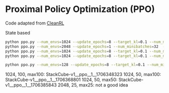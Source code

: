 # Proximal Policy Optimization (PPO)

Code adapted from [CleanRL](https://github.com/vwxyzjn/cleanrl/)

State based
```bash
python ppo.py --num_envs=1024 --update_epochs=8 --target_kl=0.1 --num_minibatches=32 --env_id="PickCube-v1" --total_timesteps=50000000
python ppo.py --num_envs=2048 --update_epochs=1 --num_minibatches=32  --env_id="PushCube-v1" --total_timesteps=100000000 --num-steps=12
python ppo.py --num_envs=1024 --update_epochs=8 --target_kl=0.1 --num_minibatches=32 --env_id="StackCube-v1" --total_timesteps=100000000
python ppo.py --num_envs=1024 --update_epochs=8 --target_kl=0.1 --num_minibatches=32 --env_id="TwoRobotStackCube-v1" --total_timesteps=100000000 --num-steps=100

python ppo.py --num_envs=128 --update_epochs=8 --target_kl=0.1 --num_minibatches=32 --env_id="OpenCabinetDrawer-v1" --num-steps=100 --total_timesteps=50000000
```

1024, 100, max100: StackCube-v1__ppo__1__1706348323
1024, 50, max100: StackCube-v1__ppo__1__1706368801
1024, 50, max50: StackCube-v1__ppo__1__1706385843
2048, 25, max25: not a good idea
